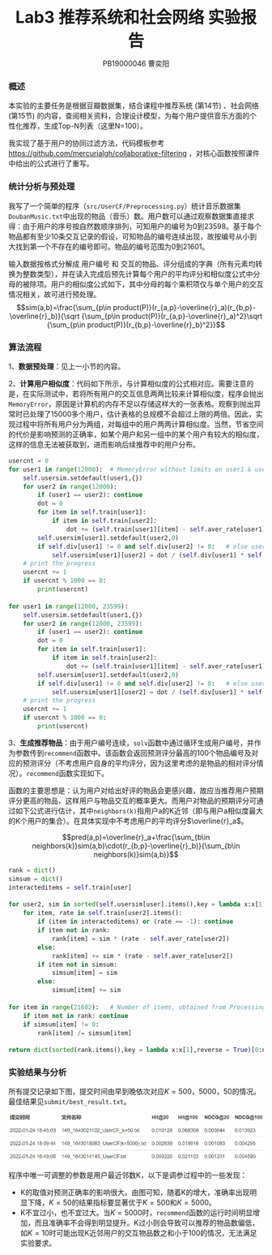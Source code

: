 
<center>
    <font size=6><strong>Lab3 推荐系统和社会网络 实验报告</strong></font>

PB19000046 曹奕阳
</center>

### 概述

本实验的主要任务是根据豆瓣数据集，结合课程中推荐系统 (第14节) 、社会网络 (第15节) 的内容，查阅相关资料，合理设计模型，为每个用户提供音乐方面的个性化推荐，生成Top-N列表（这里N=100）。

我实现了基于用户的协同过滤方法，代码模板参考 https://github.com/mercurialgh/collaborative-filtering ，对核心函数按照课件中给出的公式进行了重写。

### 统计分析与预处理

我写了一个简单的程序（`src/UserCF/Preprocessing.py`）统计音乐数据集`DoubanMusic.txt`中出现的物品（音乐）数。用户数可以通过观察数据集直接求得：由于用户的序号按自然数顺序排列，可知用户的编号为0到23598。基于每个物品都有至少10条交互记录的假设，可知物品的编号连续出现，故按编号从小到大找到第一个不存在的编号即可。物品的编号范围为0到21601。

输入数据按格式分解成 用户编号 和 交互的物品、评分组成的字典（所有元素均转换为整数类型），并在读入完成后预先计算每个用户的平均评分和相似度公式中分母的被除项。用户的相似度公式如下，其中分母的每个乘积项仅与单个用户的交互情况相关，故可进行预处理。
$$sim(a,b)=\frac{\sum_{p\in product(P)}(r_{a,p}-\overline{r}_a)(r_{b,p}-\overline{r}_b)}{\sqrt {\sum_{p\in product(P)}(r_{a,p}-\overline{r}_a)^2}\sqrt {\sum_{p\in product(P)}(r_{b,p}-\overline{r}_b)^2}}$$

### 算法流程

1、**数据预处理**：见上一小节的内容。

2、**计算用户相似度**：代码如下所示，与计算相似度的公式相对应。需要注意的是，在实际测试中，若将所有用户的交互信息两两比较来计算相似度，程序会抛出`MemoryError`，原因是计算机的内存不足以存储这样大的一张表格。观察到抛出异常时已处理了15000多个用户，估计表格的总规模不会超过上限的两倍。因此，实现过程中将所有用户分为两组，对每组中的用户两两计算相似度。当然，节省空间的代价是影响预测的正确率，如某个用户和另一组中的某个用户有较大的相似度，这样的信息无法被获取到，进而影响后续推荐中的用户分布。

```python
usercnt = 0
for user1 in range(12000):  # MemoryError without limits on user1 & user2
    self.usersim.setdefault(user1,{})
    for user2 in range(12000):
        if (user1 == user2): continue
        dot = 0  
        for item in self.train[user1]: 
            if item in self.train[user2]:
                dot += (self.train[user1][item] - self.aver_rate[user1]) * (self.train[user2][item] - self.aver_rate[user2]) 
        self.usersim[user1].setdefault(user2,0)
        if self.div[user1] != 0 and self.div[user2] != 0:   # else usersim[user1][user2] = 0
            self.usersim[user1][user2] = dot / (self.div[user1] * self.div[user2])
    # print the progress
    usercnt += 1
    if usercnt % 1000 == 0:
        print(usercnt)

for user1 in range(12000, 23599):
    self.usersim.setdefault(user1,{})
    for user2 in range(12000, 23599):
        if (user1 == user2): continue
        dot = 0  
        for item in self.train[user1]: 
            if item in self.train[user2]:
                dot += (self.train[user1][item] - self.aver_rate[user1]) * (self.train[user2][item] - self.aver_rate[user2]) 
        self.usersim[user1].setdefault(user2,0)
        if self.div[user1] != 0 and self.div[user2] != 0:   # else usersim[user1][user2] = 0
            self.usersim[user1][user2] = dot / (self.div[user1] * self.div[user2])
    # print the progress
    usercnt += 1
    if usercnt % 1000 == 0:
        print(usercnt)
```

3、**生成推荐物品**：由于用户编号连续，`solv`函数中通过循环生成用户编号，并作为参数传到`recommend`函数中。该函数会返回预测评分最高的100个物品编号及对应的预测评分（不考虑用户自身的平均评分，因为这里考虑的是物品的相对评分情况）。`recommend`函数实现如下。

函数的主要思想是：认为用户对给出好评的物品会更感兴趣，故应当推荐用户预期评分更高的物品，这样用户与物品交互的概率更大。而用户对物品的预期评分可通过如下公式进行估计，其中`neighbors(k)`指用户a的K近邻（即与用户a相似度最大的K个用户的集合）。在具体实现中不考虑用户的平均评分$\overline{r}_a$。

$$pred(a,p)=\overline{r}_a+\frac{\sum_{b\in neighbors(k)}sim(a,b)\cdot(r_{b,p}-\overline{r}_b)}{\sum_{b\in neighbors(k)}sim(a,b)}$$

```python
rank = dict()
simsum = dict()
interacteditems = self.train[user]

for user2, sim in sorted(self.usersim[user].items(),key = lambda x:x[1],reverse=True)[0:k]:
    for item, rate in self.train[user2].items():
        if (item in interacteditems) or (rate == -1): continue
        if item not in rank:
            rank[item] = sim * (rate - self.aver_rate[user2])
        else:
            rank[item] += sim * (rate - self.aver_rate[user2])
        if item not in simsum:
            simsum[item] = sim
        else:
            simsum[item] += sim

for item in range(21602):   # Number of items, obtained from Processing.py
    if item not in rank: continue
    if simsum[item] != 0:
        rank[item] /= simsum[item]

return dict(sorted(rank.items(),key = lambda x:x[1],reverse = True)[0:nitems])
```

### 实验结果与分析

所有提交记录如下图，提交时间由早到晚依次对应$K=500，5000，50$的情况。最佳结果见`submit/best_result.txt`。

![节点](./overall_result.png)

程序中唯一可调整的参数是用户最近邻数K，以下是调参过程中的一些发现：
* K的取值对预测正确率的影响很大。由图可知，随着K的增大，准确率出现明显下降，$K=50$的结果指标要显著优于$K=500$和$K=5000$。
* K不宜过小，也不宜过大。当$K=5000$时，`recommend`函数的运行时间明显增加，而且准确率不会得到明显提升。K过小则会导致可以推荐的物品数偏低，如$K=10$时可能出现K近邻用户的交互物品数之和小于100的情况，无法满足实验要求。




